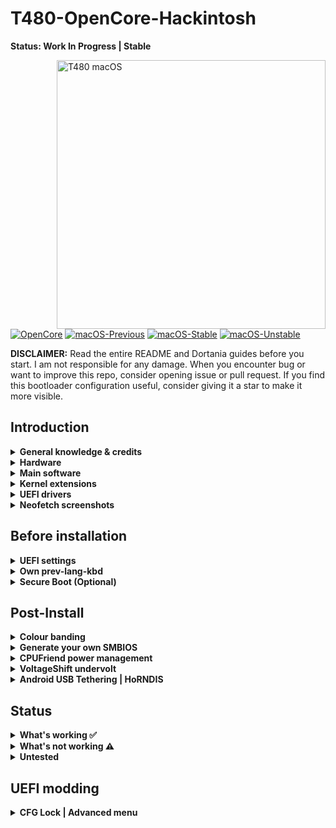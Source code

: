 # T480-OpenCore-Hackintosh

**Status: Work In Progress | Stable**

<img align="right" src="./Other/README_Resources/ThinkPad.gif" alt="T480 macOS" width="430">

[![OpenCore](https://img.shields.io/badge/OpenCore-0.6.4-blue.svg)](https://github.com/acidanthera/OpenCorePkg)
[![macOS-Previous](https://img.shields.io/badge/macOS-10.14.6-brightgreen.svg)](https://github.com/EETagent/T480-OpenCore-Hackintosh/issues/11)
[![macOS-Stable](https://img.shields.io/badge/macOS-10.15.7-brightgreen.svg)](https://www.apple.com/macos/catalina/)
[![macOS-Unstable](https://img.shields.io/badge/macOS-11.0.1-brightgreen.svg)](https://www.apple.com/macos/big-sur-preview/)

**DISCLAIMER:**
Read the entire README and Dortania guides before you start. I am not responsible for any damage.
When you encounter bug or want to improve this repo, consider opening issue or pull request. 
If you find this bootloader configuration useful, consider giving it a star to make it more visible.

## Introduction

<details> 

<summary><strong>General knowledge & credits</strong></summary>

- To install macOS follow the guides provided by [Dortania](https://dortania.github.io/getting-started/)

- Useful tools by [CorpNewt](https://github.com/corpnewt) and [headkaze](https://github.com/headkaze/Hackintool)

- [CREDITS](CREDITS.md) file

</details>  

<details>

<summary><strong>Hardware</strong></summary>
<br>


[![UEFI](https://img.shields.io/badge/UEFI-N24ET60W-lightgrey)](https://pcsupport.lenovo.com/us/en/products/laptops-and-netbooks/thinkpad-t-series-laptops/thinkpad-t480-type-20l5-20l6/downloads/ds502355)
| Category  | Component                            | Note                                                                                                               |
| --------- | ------------------------------------ | ------------------------------------------------------------------------------------------------------------------ |
| CPU       | Intel Core i5-8250U                  | 20L50000MC                                                                                                         |
| GPU       | Intel UHD 620                        |                                                                                                                    |
| SSD       | Samsung 970 Evo 512GB                | Replaced cursed PM 981 which stil doesn't work reliably                                                            |
| Memory    | 12GB DDR4 2400Mhz                    |                                                                                                                    |
| Battery   | Dual battery                         |                                                                                                                    |
| Camera    | 720p Camera                          |                                                                                                                    |
| Wifi & BT | Intel Wireless-AC 8265               | Download AirportItlwm for you macOS version and enjoy native Wi-Fi control, or use Heliport app.                   |
| Input     | PS2 Keyboard & Synaptics TrackPad    | [YogaSMC](https://github.com/zhen-zen/YogaSMC) for media keys like microphone switch, etc. PrtSc is mapped as F13. |

</details>  

<details>

<summary><strong>Main software</strong></summary>
<br>

| Component      | Version        |
| -------------- | -------------- |
| macOS Catalina | 10.15.7 (19H2) |
| macOS Big Sur  | 11.0.1 (20B29) |
| OpenCore       | v0.6.4         |

</details>

<details>

<summary><strong>Kernel extensions</strong></summary>
<br>

| Kext                   | Version        |
|:---------------------- | -------------- |
| AirportItlwm           | 1.2.0          |
| AppleALC               | 1.5.4          |
| AppleBacklightSmoother | 1.0.2          |
| BrightnessKeys         | 1.0.1          |
| CPUFriend              | 1.2.3          |
| CPUFriendDataProvider  | i5-8250U       |
| HibernationFixup       | 1.3.7          |
| HoRNDIS                | Disabled, 9.2  |
| IntelBluetoothFirmware | 1.1.2          |
| IntelBluetoothInjector | 1.1.2          |
| IntelMausi             | 1.0.5          |
| Lilu                   | 1.4.9          |
| NoTouchID              | 1.0.4          |
| NVMeFix                | 1.0.5          |
| RTCMemoryFixup         | 1.0.8          |
| VirtualSMC             | 1.1.8          |
| VoltageShift           | Disabled, 1.22 |
| VoodooPS2Controller    | 2.1.8          |
| VoodooRMI              | 1.2.0          |
| VoodooSMBus            | 3.0.0          |
| WhateverGreen          | 1.4.4          |
| YogaSMC                | 1.2.0          |

</details>
<details>

<summary><strong>UEFI drivers</strong></summary>
<br>

| Driver          | Version           |
|:---------------:| ----------------- |
| AudioDxe.efi    | OpenCorePkg 0.6.4 |
| HfsPlus.efi     | OcBinaryData      |
| OpenCanopy.efi  | OpenCorePkg 0.6.4 |
| OpenRuntime.efi | OpenCorePkg 0.6.4 |
</details>

<details>
    <summary><strong>Neofetch screenshots</strong></summary>
    <br>
    <p float="left">
        <img src="./Other/README_Resources/Neofetch-Catalina.png" alt="Neofetch Catalina" width="350">
        <img src="./Other/README_Resources/Neofetch-BigSur.png" alt="Neofetch Catalina" width="350">
    </p>
</details> 

## Before installation

<details>  

<summary><strong>UEFI settings</strong></summary>
<br>

**Security**

- `Security Chip` **Disabled**
- `Memory Protection -> Execution Prevention` **Enabled**
- `Virtualization -> Intel Virtualization Technology` **Enabled**
- `Virtualization -> Intel VT-d Feature` **Enabled**
- `Anti-Theft -> Computrace -> Current Setting` **Disabled**
- `Secure Boot -> Secure Boot` **Disabled**
- `Intel SGX -> Intel SGX Control` **Disabled**
- `Device Guard` **Disabled**

**Startup**

- `UEFI/Legacy Boot` **UEFI Only**
- `CSM Support` **No**

**Thunderbolt**

- `Thunderbolt BIOS Assist Mode` **Disabled**
- `Wake by Thunderbolt(TM) 3` **Disabled**
- `Security Level` **User Authorization**
- `Support in Pre Boot Environment -> Thunderbolt(TM) device` **Enabled**

</details>  

<details>

<summary><strong>Own prev-lang-kbd</strong></summary>
<br>

Either add as a string or as a data ( HEX data [(ProperTree)](https://github.com/corpnewt/ProperTree) )

Format is lang-COUNTRY:keyboard

- 🇺🇸 | [0] en_US - U.S --> en-US:0 --> 656e2d55 533a30

- 🇨🇿 | [30776] cs - Czech --> cs-CZ:30776 --> 63732d43 5a3a3330 373736

- 🇨🇿 | cs-CZ:0 --> 63732d43 5a3a30

etc.

[AppleKeyboardLayouts.txt](https://github.com/acidanthera/OpenCorePkg/blob/master/Utilities/AppleKeyboardLayouts/AppleKeyboardLayouts.txt)

</details>

<details>

<summary><strong>Secure Boot (Optional)</strong></summary>
<br>

1. Set Secure Boot to Setup Mode. Secure Boot should be reported as off by UEFI main tab
2. Create FAT32 formatted USB
3. Create EFI folder in the root of the newly formatted flash drive and move there content of SecureBoot/KeyTool
4. Boot flash drive via F12 boot menu
5. Choose **Edit keys**


<img src="./Other/README_Resources/SecureBoot/MainMenu.png" alt="Main menu">

6. Start by **replacing** Signature Database. Select .auth file


<img src="./Other/README_Resources/SecureBoot/ManipulateKey.png" alt="Select key to manipulate with">
<img src="./Other/README_Resources/SecureBoot/SelectAuth.png" alt="Select .auth file">


7. Do the same for Key Exchange Keys Database (KEK) and Platform Key (PK) **in this order**
8. Exit and shutdown your machine
9. Boot into the UEFI settings and check if Secure Boot is reported as `on`
10. Boot you favorite OS with Secure Boot enabled

[More detailed information here](https://habr.com/en/post/273497)

```diff
! Still quite experimental
```

</details>

## Post-Install

<details>  

<summary><strong>Colour banding</strong></summary>
<br>

If you encounter some serious colour banding issues ( Keep in mind that T480 1080p stock panel colour accuracy is not really good, cca 50-60% sRGB), your only solution is to replace GPU properties as bellow or replace the stock panel with one from T490 (400 nits, Low power).

```
<key>AAPL,ig-platform-id</key>
<data>AAAWGQ==</data>
<key>device-id</key>
<data>FhkAAA==</data>
</dict>
```

Do not use these any additional boot arguments! Get custom WhateverGreen version instead from Other folder

You can check your screen in gradient test [here](https://www.eizo.be/monitor-test/) or just by simple look at Launchpad background.

</details>  

<details>  

<summary><strong>Generate your own SMBIOS</strong></summary>
<br>

[GenSMBIOS](https://github.com/corpnewt/GenSMBIOS)

- MacBookPro14,1

- MacBookPro15,2

</details>  

<details>  

<summary><strong>CPUFriend power management</strong></summary>
<br>

Generate CPUFriendDataProvider for your machine [here](https://github.com/fewtarius/CPUFriendFriend) or use at your own risk files provided in the Other folder.

</details>  

<details>  

<summary><strong>VoltageShift undervolt</strong></summary>
<br>

It is possible to use VoltageShift directly from the EFI folder instead of disabling SIP. You need to use specific version provided in the Other folder.

```diff
! If you want to use this feature, enable it in config.plist
```
</details>  

<details>  

<summary><strong>Android USB Tethering | HoRNDIS</strong></summary>
<br>

> **Important:** Mac computers can't tether with Android. 

I don't think so Google.

1. Using a USB cable, connect your phone to the other device. A "Connected as a…" notification shows at the top of the screen.
2. Open your phone's Settings app.
3. Tap Network & internet ![And then](https://lh3.googleusercontent.com/WD3LKKej34vq3cZXwilgeahIPOiokN2uarmkDxtMqKMFg4SSys8BkOBJbn4_4R930gE=h18 "And then") Hotspot & tethering.
4. Turn on USB tethering.

You should see new Ethernet connection in the network settings. Works with USB Type C and USB A.

```diff
! If you want to use this feature, enable it in config.plist
```
Problems with recreating new `en` device every time are now solved on latest macOS versions with patched version of this kext. If it does not work for you, revert to official version.

</details>  

## Status

<details>  

<summary><strong>What's working ✅</strong></summary>

- [x] Battery percentage

- [x] Bluetooth - Intel Wireless-AC 8265 (0x0A2B) 

- [x] Boot chime

- [x] Boot menu `OpenCanopy` 

- [x] CPU power management / performance `Now on par with Windows without XTU undervolt.`

- [x] FireVault 2 `No config.plist changes needed` 

- [x] GPU UHD 620 hardware acceleration / performance 

- [x] HDMI `Closed and opened lid. With audio.`

- [x] iMessage, FaceTime, App Store, iTunes Store. **Generate your own SMBIOS**

- [x] Intel I219V Ethernet port

- [x] Keyboard `Volume and brightness hotkeys. Another media keys with YogaSMC.`

- [x] Microphone `With keyboard switch using ThinkPad Assistant.`

- [x] Realtek® ALC3287 ("ALC257") Audio

- [x] SD card reader `Fortunately, USB connected.`

- [x] Sidecar wired `Works with 15,2 SMBIOS.`

- [x] Sleep/Wake 

- [x] TouchPad `1-5 fingers swipe works. Emulate force touch using longer and more voluminous touch.`

- [x] TrackPoint  `Works perfectly. Just like on Windows or Linux.`

- [x] USB Ports `USB Map is different for devices with Windows Hello camera.`

- [x] Web camera

- [x] Wifi - Intel Wireless-AC 8265 `Use HeliPort app for Wi-Fi control`

- [x] Windows/Linux from OC boot menu `It's best practice to not boot from OC when planning to perform firmware upgrade`

- [x] DRM `Widevine, validated on Firefox 82. WhateverGreen's DRM is broken on Big Sur`

</details>  

<details>  

<summary><strong>What's not working ⚠️</strong></summary>

- [ ] Fingerprint reader  `There is finally after many years working driver for Linux (python-validity), don't expect macOS driver any time soon.`

- [ ] PM 981 `Still unstable. Could work for some, not for others.`

- [ ] Sidecar wireless `If you want to use this feature, buy a compatible Broadcom card!`

</details>  

<details>  

<summary><strong>Untested</strong></summary>

- [ ] Thunderbolt  `No device to test.`

</details>  

## UEFI modding

<details>  

<summary><strong>CFG Lock | Advanced menu</strong></summary>
<br>

<img align="left" src="./Other/README_Resources/SPI_Programmer_CH341a.jpg" alt="SPI_Programmer_CH341a.jpg" width="220">

It's possible to unlock Advanced menu thus disable CFG Lock natively in UEFI + Other Advanced menu benefits. SPI Programmer CH341a is required

<br>
https://www.reddit.com/r/thinkpad/comments/ffqqx5/currently_testing_skyra1n/

[T480 consuming 60w (~85w total) - unlimited TDP : thinkpad](https://www.reddit.com/r/thinkpad/comments/g8fk51/t480_consuming_60w_85w_total_unlimited_tdp/)

[ThinkPad discord](discord.gg/Ybdz7AS)

</details>  
